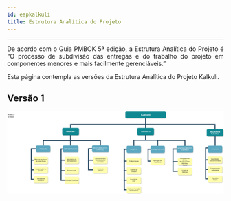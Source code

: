 ```yaml
---
id: eapkalkuli   
title: Estrutura Analítica do Projeto
---
```


***
 
<p align="justify">
De acordo com o Guia PMBOK 5ª edição, a Estrutura Analítica do Projeto é “O processo de subdivisão das entregas e do trabalho do projeto em componentes menores e mais facilmente gerenciáveis.” </p>
<p align="justify">
Esta página contempla as versões da Estrutura Analítica do Projeto Kalkuli.</p>   


## Versão 1  

[![S2](assets/EAP-Versao-1.png "Clique para ver em detalhes")](https://www.draw.io/?state=%7B%22ids%22:%5B%221usx-cmUQn-9HJ6EjKSsSIY03fZq2X0od%22%5D,%22action%22:%22open%22,%22userId%22:%22114106690908608269191%22%7D#G1usx-cmUQn-9HJ6EjKSsSIY03fZq2X0od)